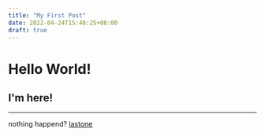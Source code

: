 ```yaml
---
title: "My First Post"
date: 2022-04-24T15:48:25+08:00
draft: true
---
```


# Hello World!
## I'm here!

---
nothing happend?
[lastone](../lastone/)
